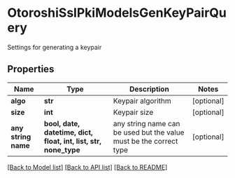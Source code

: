 # OtoroshiSslPkiModelsGenKeyPairQuery

Settings for generating a keypair

## Properties
Name | Type | Description | Notes
------------ | ------------- | ------------- | -------------
**algo** | **str** | Keypair algorithm | [optional] 
**size** | **int** | Keypair size | [optional] 
**any string name** | **bool, date, datetime, dict, float, int, list, str, none_type** | any string name can be used but the value must be the correct type | [optional]

[[Back to Model list]](../README.md#documentation-for-models) [[Back to API list]](../README.md#documentation-for-api-endpoints) [[Back to README]](../README.md)


